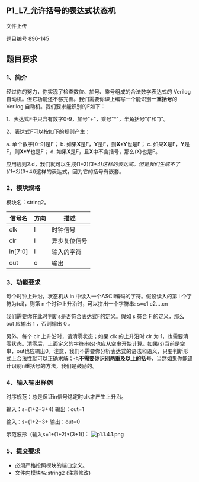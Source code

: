 ## P1_L7_允许括号的表达式状态机

文件上传

题目编号 896-145

## 题目要求

### 1、简介

经过你的努力，你实现了检查数位、加号、乘号组成的合法数学表达式的 Verilog 自动机。但它功能还不够完善。我们需要你课上编写一个能识别**一重括号**的 Verilog 自动机。我们要求能识别的F如下：

1、表达式F中只含有数字0-9，加号"+"，乘号"*"，半角括号"("和")"。

2、表达式F可以按如下的规则产生：

a. 单个数字[0-9]是F；
b. 如果**X**是F，**Y**是F，则**X+Y**也是F；
c. 如果**X**是F，**Y**是F，则**X\*Y**也是F；
d. 如果**X**是F，且**X**中不含括号，那么(X)也是F。

应用规则2.d，我们就可以生成(1+2)*(3+4)这样的表达式。但是我们生成不了((1+2)*(3+4))这样的表达式，因为它的括号有嵌套。

### 2、模块规格

模块名：string2。

| 信号名  | 方向 | 描述         |
| ------- | ---- | ------------ |
| clk     | I    | 时钟信号     |
| clr     | I    | 异步复位信号 |
| in[7:0] | I    | 输入的字符   |
| out     | o    | 输出         |

### 3、功能要求

每个时钟上升沿，状态机从 in 中读入一个ASCII编码的字符。假设读入的第 i 个字符为(ci)，则第 n 个时钟上升沿时，可以拼出一个字符串: s=c1 c2....cn

我们需要你在此时判断s是否符合表达式F的定义。假如 s 符合 F 的定义，那么 out 应输出 1 ，否则输出 0 。

另外，每个 clr 上升沿时，请清零状态；如果 clk 的上升沿时 clr 为 1，也需要清零状态。清零后，上面定义的字符串(s)也应从空串开始计算。如果(s)当前是空串，out也应输出0。注意，我们不需要你分析表达式的语法和语义，只要判断形式上合法性就可以正确求解；也**不需要你识别两重及以上的括号**，当然如果你能设计识别n重括号的方法，我们是鼓励的。

### 4、输入输出样例

时序规范：总是保证in信号稳定时clk才产生上升沿。

输入：s=(1+2+3+4) 输出：out=1

输入：s=(1+2+3+ 输出：out=0

示范波形（输入s=1+(1+2)*(3+1))： ![p1.1.4.1.png](http://10.212.27.185:9199/cscore-image/tianqijian/f8841308-31a8-49a5-bf68-dc12398b6a20/p1.1.4.1.png)

### 5、提交要求

- 必须严格按照模块的端口定义。
- 文件内模块名:string2 (注意修改)